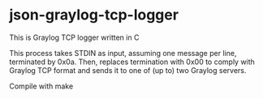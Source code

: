 # json-graylog-tcp-logger
This is Graylog TCP logger written in C

This process takes STDIN as input, assuming one message per line, terminated by 0x0a. Then, replaces termination with 0x00 to comply with Graylog TCP format and sends it to one of (up to) two Graylog servers.

Compile with make
